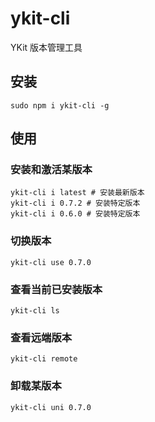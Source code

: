 # ykit-cli

YKit 版本管理工具

## 安装

```shell
sudo npm i ykit-cli -g
```

## 使用

### 安装和激活某版本

```shell
ykit-cli i latest # 安装最新版本
ykit-cli i 0.7.2 # 安装特定版本
ykit-cli i 0.6.0 # 安装特定版本
```

### 切换版本
```shell
ykit-cli use 0.7.0
```

### 查看当前已安装版本
```shell
ykit-cli ls
```

### 查看远端版本
```shell
ykit-cli remote
```

### 卸载某版本
```shell
ykit-cli uni 0.7.0
```
